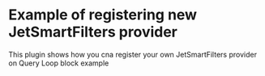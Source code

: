 # Example of registering new JetSmartFilters provider

This plugin shows how you cna register your own JetSmartFilters provider on Query Loop block example
